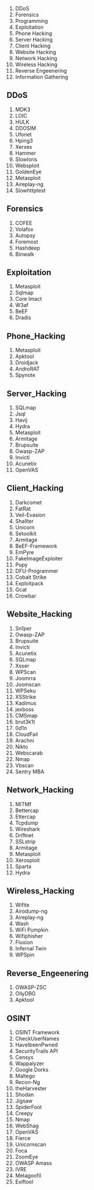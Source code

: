 1. DDoS  
2. Forensics  
3. Programming  
4. Exploitation  
5. Phone Hacking  
6. Server Hacking  
7. Client Hacking  
8. Website Hacking  
9. Network Hacking  
10. Wireless Hacking  
11. Reverse Engeenering  
12. Information Gathering  
  
## DDoS  
1. MDK3  
2. LOIC  
3. HULK  
4. DDOSIM  
5. Ufonet  
6. Hping3  
7. Xerxes  
8. Hammer  
9. Slowloris  
10. Websploit  
11. GoldenEye  
12. Metasploit  
13. Aireplay-ng  
14. Slowhttptest  
  
## Forensics  
1. COFEE  
2. Volafox  
3. Autopsy  
4. Foremost  
5. Hashdeep  
6. Binwalk  
  
## Exploitation  
1. Metasploit  
2. Sqlmap  
3. Core Imact  
4. W3af  
5. BeEF  
6. Dradis  
  
## Phone_Hacking  
1. Metasploit  
2. Apktool  
3. Droidjack  
4. AndroRAT  
5. Spynote  
  
## Server_Hacking  
1. SQLmap  
2. Jsql  
3. Havij  
4. Hydra  
5. Metasploit  
6. Armitage  
7. Brupsuite  
8. Owasp-ZAP  
9. Invicti  
10. Acunetix  
11. OpenVAS  
  
## Client_Hacking  
1. Darkcomet  
2. FatRat  
3. Veil-Evasion  
4. Shallter  
5. Unicorn  
6. Setoolkit  
7. Armitage  
8. BeEF-Framework  
9. EmPyre  
10. FakeImageExploiter  
11. Pupy  
12. DFU-Programmer  
13. Cobalt Strike  
14. Exploitpack  
15. Gcat  
16. Crowbar  
  
## Website_Hacking  
1. Sn1per  
2. Owasp-ZAP  
3. Brupsuite  
4. Invicti  
5. Acunetix  
6. SQLmap  
7. Xsser  
8. WPScan  
9. Joomrra  
10. Joomscan  
11. WPSeku  
12. XSStrike  
13. Kadimus  
14. jexboss  
15. CMSmap  
16. brut3k1t  
17. 0d1n  
18. CloudFail  
19. Arachni  
20. Nikto  
21. Webscarab  
22. Nmap  
23. Vbscan  
24. Sentry MBA  
  
## Network_Hacking  
1. MITMf  
2. Bettercap  
3. Ettercap  
4. Tcpdump  
5. Wireshark  
6. Driftnet  
7. SSLstrip  
8. Armitage  
9. Metasploit  
10. Xerosploit  
11. Sparta  
12. Hydra  
  
## Wireless_Hacking  
1. Wifite  
2. Airodump-ng  
3. Aireplay-ng  
4. Wash  
5. WiFi Pumpkin  
6. Wifiphisher  
7. Fluxion  
8. Infernal Twin  
9. WPSpin  
  
## Reverse_Engeenering  
1. OWASP-ZSC  
2. OllyDBG  
3. Apktool  
  
## OSINT  
1. OSINT Framework  
2. CheckUserNames  
3. HaveIbeenPwned  
4. SecurityTrails API  
5. Censys  
6. Wappalyzer  
7. Google Dorks  
8. Maltego  
9. Recon-Ng  
10. theHarvester  
11. Shodan  
12. Jigsaw  
13. SpiderFoot  
14. Creepy  
15. Nmap  
16. WebShag  
17. OpenVAS  
18. Fierce  
19. Unicornscan  
20. Foca  
21. ZoomEye  
22. OWASP Amass  
23. IVRE  
24. Metagoofil  
25. Exiftool